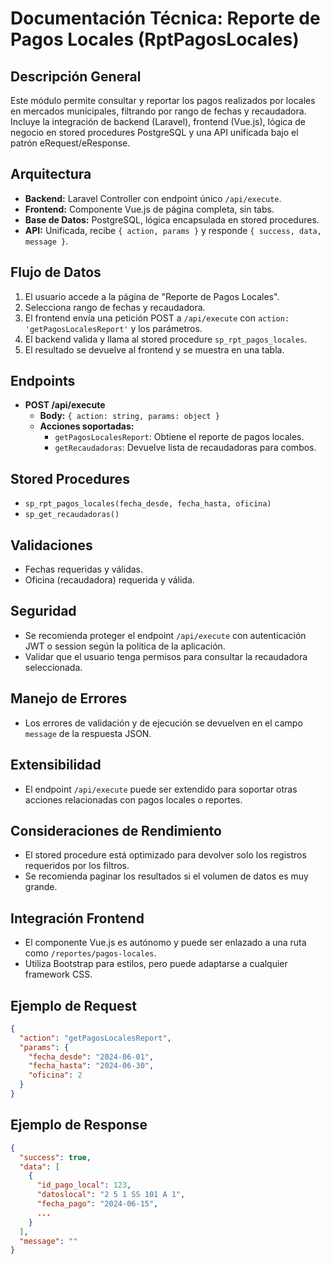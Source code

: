 # Documentación Técnica: Reporte de Pagos Locales (RptPagosLocales)

## Descripción General
Este módulo permite consultar y reportar los pagos realizados por locales en mercados municipales, filtrando por rango de fechas y recaudadora. Incluye la integración de backend (Laravel), frontend (Vue.js), lógica de negocio en stored procedures PostgreSQL y una API unificada bajo el patrón eRequest/eResponse.

## Arquitectura
- **Backend:** Laravel Controller con endpoint único `/api/execute`.
- **Frontend:** Componente Vue.js de página completa, sin tabs.
- **Base de Datos:** PostgreSQL, lógica encapsulada en stored procedures.
- **API:** Unificada, recibe `{ action, params }` y responde `{ success, data, message }`.

## Flujo de Datos
1. El usuario accede a la página de "Reporte de Pagos Locales".
2. Selecciona rango de fechas y recaudadora.
3. El frontend envía una petición POST a `/api/execute` con `action: 'getPagosLocalesReport'` y los parámetros.
4. El backend valida y llama al stored procedure `sp_rpt_pagos_locales`.
5. El resultado se devuelve al frontend y se muestra en una tabla.

## Endpoints
- **POST /api/execute**
  - **Body:** `{ action: string, params: object }`
  - **Acciones soportadas:**
    - `getPagosLocalesReport`: Obtiene el reporte de pagos locales.
    - `getRecaudadoras`: Devuelve lista de recaudadoras para combos.

## Stored Procedures
- `sp_rpt_pagos_locales(fecha_desde, fecha_hasta, oficina)`
- `sp_get_recaudadoras()`

## Validaciones
- Fechas requeridas y válidas.
- Oficina (recaudadora) requerida y válida.

## Seguridad
- Se recomienda proteger el endpoint `/api/execute` con autenticación JWT o session según la política de la aplicación.
- Validar que el usuario tenga permisos para consultar la recaudadora seleccionada.

## Manejo de Errores
- Los errores de validación y de ejecución se devuelven en el campo `message` de la respuesta JSON.

## Extensibilidad
- El endpoint `/api/execute` puede ser extendido para soportar otras acciones relacionadas con pagos locales o reportes.

## Consideraciones de Rendimiento
- El stored procedure está optimizado para devolver solo los registros requeridos por los filtros.
- Se recomienda paginar los resultados si el volumen de datos es muy grande.

## Integración Frontend
- El componente Vue.js es autónomo y puede ser enlazado a una ruta como `/reportes/pagos-locales`.
- Utiliza Bootstrap para estilos, pero puede adaptarse a cualquier framework CSS.

## Ejemplo de Request
```json
{
  "action": "getPagosLocalesReport",
  "params": {
    "fecha_desde": "2024-06-01",
    "fecha_hasta": "2024-06-30",
    "oficina": 2
  }
}
```

## Ejemplo de Response
```json
{
  "success": true,
  "data": [
    {
      "id_pago_local": 123,
      "datoslocal": "2 5 1 SS 101 A 1",
      "fecha_pago": "2024-06-15",
      ...
    }
  ],
  "message": ""
}
```
